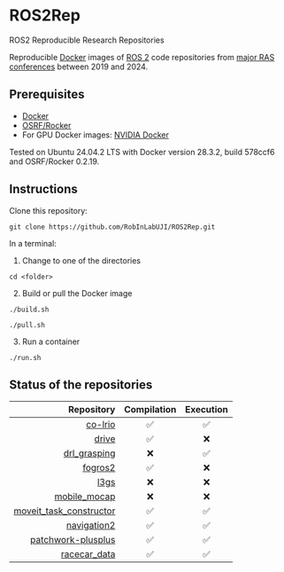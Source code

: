 # ROS2Rep
ROS2 Reproducible Research Repositories

Reproducible [Docker](https://www.docker.com/) images of [ROS 2](https://www.ros.org/) code repositories from [major RAS conferences](https://www.ieee-ras.org/conferences-workshops) between 2019 and 2024.

## Prerequisites
* [Docker](https://docs.docker.com/engine/install/ubuntu/)
* [OSRF/Rocker](https://github.com/osrf/rocker)
* For GPU Docker images: [NVIDIA Docker](https://docs.nvidia.com/datacenter/cloud-native/container-toolkit/latest/install-guide.html)

Tested on Ubuntu 24.04.2 LTS with Docker version 28.3.2, build 578ccf6 and OSRF/Rocker 0.2.19.

## Instructions

Clone this repository:
```
git clone https://github.com/RobInLabUJI/ROS2Rep.git
```
In a terminal:
1. Change to one of the directories
```
cd <folder>
```
2. Build or pull the Docker image
```
./build.sh
```
```
./pull.sh 
```
3. Run a container
```
./run.sh
```

## Status of the repositories

| Repository              | Compilation | Execution |
|------------------------:|:-----------:|:---------:|
| [co-lrio](https://github.com/RobInLabUJI/ROS2Rep/tree/main/co-lrio)                                 | &#x2705;    | &#x2705;  |
| [drive](https://github.com/RobInLabUJI/ROS2Rep/tree/main/drive)                                     | &#x2705;    | &#x274C;  |
| [drl_grasping](https://github.com/RobInLabUJI/ROS2Rep/tree/main/drl_grasping)                       | &#x274C;    | &#x2705;  |
| [fogros2](https://github.com/RobInLabUJI/ROS2Rep/tree/main/fogros2)                                 | &#x2705;    | &#x274C;  |
| [l3gs](https://github.com/RobInLabUJI/ROS2Rep/tree/main/l3gs)                                       | &#x274C;    | &#x274C;  |
| [mobile_mocap](https://github.com/RobInLabUJI/ROS2Rep/tree/main/mobile_mocap)                       | &#x274C;    | &#x274C;  |
| [moveit_task_constructor](https://github.com/RobInLabUJI/ROS2Rep/tree/main/moveit_task_constructor) | &#x2705;    | &#x2705;  |
| [navigation2](https://github.com/RobInLabUJI/ROS2Rep/tree/main/navigation2)                         | &#x2705;    | &#x2705;  |
| [patchwork-plusplus](https://github.com/RobInLabUJI/ROS2Rep/tree/main/patchwork-plusplus)           | &#x2705;    | &#x2705;  |
| [racecar_data](https://github.com/RobInLabUJI/ROS2Rep/tree/main/racecar_data)                       | &#x2705;    | &#x2705;  |
